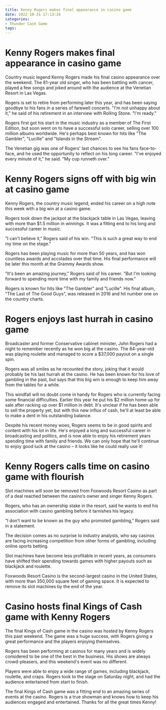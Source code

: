 ```yaml
---
title: Kenny Rogers makes final appearance in casino game
date: 2022-10-31 17:13:24
categories:
- Thunder Cash Game
tags:
---
```



#  Kenny Rogers makes final appearance in casino game

Country music legend Kenny Rogers made his final casino appearance over the weekend. The 81-year old singer, who has been battling with cancer, played a few songs and joked around with the audience at the Venetian Resort in Las Vegas.

Rogers is set to retire from performing later this year, and has been saying goodbye to his fans in a series of farewell concerts. "I'm not unhappy about it," he said of his retirement in an interview with Rolling Stone. "I'm ready."

Rogers first got his start in the music industry as a member of The First Edition, but soon went on to have a successful solo career, selling over 100 million albums worldwide. He's perhaps best known for hits like "The Gambler", "Lucille" and "Islands in the Stream".

The Venetian gig was one of Rogers' last chances to see his fans face-to-face, and he used the opportunity to reflect on his long career. "I've enjoyed every minute of it," he said. "My cup runneth over."

#  Kenny Rogers signs off with big win at casino game

Kenny Rogers, the country music legend, ended his career on a high note this week with a big win at a casino game.

Rogers took down the jackpot at the blackjack table in Las Vegas, leaving with more than $1.5 million in winnings. It was a fitting end to his long and successful career in music.

"I can't believe it," Rogers said of his win. "This is such a great way to end my time on the stage."

Rogers has been playing music for more than 50 years, and has won countless awards and accolades over that time. His final performance will be later this month at the Grammy Awards show.

"It's been an amazing journey," Rogers said of his career. "But I'm looking forward to spending more time with my family and friends now."

Rogers is known for hits like "The Gambler" and "Lucille". His final album, "The Last of The Good Guys", was released in 2016 and hit number one on the country charts.

# Rogers enjoys last hurrah in casino game

Broadcaster and former Conservative cabinet minister, John Rogers had a night to remember recently as he won big at the casino. The 84-year-old was playing roulette and managed to score a $37,000 payout on a single spin.

Rogers was all smiles as he recounted the story, joking that it would probably be his last hurrah at the casino. He has been known for his love of gambling in the past, but says that this big win is enough to keep him away from the tables for a while.

This windfall will no doubt come in handy for Rogers who is currently facing some financial difficulties. Earlier this year he put his $2 million home up for sale after racking up over $1 million in debt. It's unclear if he has been able to sell the property yet, but with this new influx of cash, he'll at least be able to make a dent in his outstanding balance.

Despite his recent money woes, Rogers seems to be in good spirits and content with his lot in life. He's enjoyed a long and successful career in broadcasting and politics, and is now able to enjoy his retirement years spending time with family and friends. We can only hope that he'll continue to enjoy good luck at the casino – it looks like he could really use it!

#  Kenny Rogers calls time on casino game with flourish

Slot machines will soon be removed from Foxwoods Resort Casino as part of a deal reached between the casino’s owner and singer Kenny Rogers.

Rogers, who has an ownership stake in the resort, said he wants to end his association with casino gambling before it tarnishes his legacy.

“I don’t want to be known as the guy who promoted gambling,” Rogers said in a statement.

The decision comes as no surprise to industry analysts, who say casinos are facing increasing competition from other forms of gambling, including online sports betting.

Slot machines have become less profitable in recent years, as consumers have shifted their spending towards games with higher payouts such as blackjack and roulette.

Foxwoods Resort Casino is the second-largest casino in the United States, with more than 350,000 square feet of gaming space. It is expected to remove its slot machines by the end of the year.

#  Casino hosts final Kings of Cash game with Kenny Rogers

The final Kings of Cash game in the casino was hosted by Kenny Rogers this past weekend. The game was a huge success, with Rogers giving a great performance and the players enjoying themselves.

Rogers has been performing at casinos for many years and is widely considered to be one of the best in the business. His shows are always crowd-pleasers, and this weekend's event was no different.

Players were able to enjoy a wide range of games, including blackjack, roulette, and craps. Rogers took to the stage on Saturday night, and had the audience entertained from start to finish.

The final Kings of Cash game was a fitting end to an amazing series of events at the casino. Rogers is a true showman and knows how to keep his audiences engaged and entertained. Thanks for all the great times Kenny!